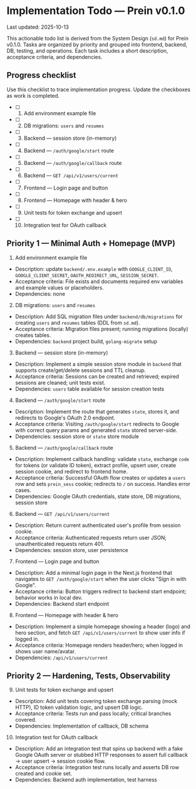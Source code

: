 # Implementation Todo — Prein v0.1.0

Last updated: 2025-10-13

This actionable todo list is derived from the System Design (`sd.md`) for Prein v0.1.0. Tasks are organized by priority and grouped into frontend, backend, DB, testing, and operations. Each task includes a short description, acceptance criteria, and dependencies.

## Progress checklist

Use this checklist to trace implementation progress. Update the checkboxes as work is completed.

- [ ] 1. Add environment example file
- [ ] 2. DB migrations: `users` and `resumes`
- [ ] 3. Backend — session store (in-memory)
- [ ] 4. Backend — `/auth/google/start` route
- [ ] 5. Backend — `/auth/google/callback` route
- [ ] 6. Backend — `GET /api/v1/users/current`
- [ ] 7. Frontend — Login page and button
- [ ] 8. Frontend — Homepage with header & hero
- [ ] 9. Unit tests for token exchange and upsert
- [ ] 10. Integration test for OAuth callback

## Priority 1 — Minimal Auth + Homepage (MVP)

1. Add environment example file

- Description: update `backend/.env.example` with `GOOGLE_CLIENT_ID`, `GOOGLE_CLIENT_SECRET`, `OAUTH_REDIRECT_URL`, `SESSION_SECRET`.
- Acceptance criteria: File exists and documents required env variables and example values or placeholders.
- Dependencies: none

2. DB migrations: `users` and `resumes`

- Description: Add SQL migration files under `backend/db/migrations` for creating `users` and `resumes` tables (DDL from `sd.md`).
- Acceptance criteria: Migration files present; running migrations (locally) creates tables.
- Dependencies: `backend` project build, `golang-migrate` setup

3. Backend — session store (in-memory)

- Description: Implement a simple session store module in `backend` that supports create/get/delete sessions and TTL cleanup.
- Acceptance criteria: Sessions can be created and retrieved; expired sessions are cleaned; unit tests exist.
- Dependencies: `users` table available for session creation tests

4. Backend — `/auth/google/start` route

- Description: Implement the route that generates `state`, stores it, and redirects to Google's OAuth 2.0 endpoint.
- Acceptance criteria: Visiting `/auth/google/start` redirects to Google with correct query params and generated `state` stored server-side.
- Dependencies: session store or `state` store module

5. Backend — `/auth/google/callback` route

- Description: Implement callback handling: validate `state`, exchange `code` for tokens (or validate ID token), extract profile, upsert user, create session cookie, and redirect to frontend home.
- Acceptance criteria: Successful OAuth flow creates or updates a `users` row and sets `prein_sess` cookie; redirects to `/` on success. Handles error cases.
- Dependencies: Google OAuth credentials, state store, DB migrations, session store

6. Backend — `GET /api/v1/users/current`

- Description: Return current authenticated user's profile from session cookie.
- Acceptance criteria: Authenticated requests return user JSON; unauthenticated requests return 401.
- Dependencies: session store, user persistence

7. Frontend — Login page and button

- Description: Add a minimal login page in the Next.js frontend that navigates to `GET /auth/google/start` when the user clicks "Sign in with Google".
- Acceptance criteria: Button triggers redirect to backend start endpoint; behavior works in local dev.
- Dependencies: Backend start endpoint

8. Frontend — Homepage with header & hero

- Description: Implement a simple homepage showing a header (logo) and hero section, and fetch `GET /api/v1/users/current` to show user info if logged in.
- Acceptance criteria: Homepage renders header/hero; when logged in shows user name/avatar.
- Dependencies: `/api/v1/users/current`

## Priority 2 — Hardening, Tests, Observability

9. Unit tests for token exchange and upsert

- Description: Add unit tests covering token exchange parsing (mock HTTP), ID token validation logic, and upsert DB logic.
- Acceptance criteria: Tests run and pass locally; critical branches covered.
- Dependencies: Implementation of callback, DB schema

10. Integration test for OAuth callback

- Description: Add an integration test that spins up backend with a fake Google OAuth server or stubbed HTTP responses to assert full callback -> user upsert -> session cookie flow.
- Acceptance criteria: Integration test runs locally and asserts DB row created and cookie set.
- Dependencies: Backend auth implementation, test harness
